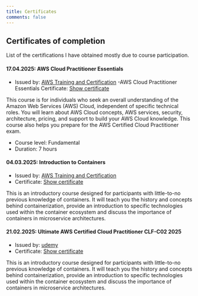 ```yaml
---
title: Certificates
comments: false
---
```


## Certificates of completion

List of the certifications I have obtained mostly due to course participation.

#### 17.04.2025: AWS Cloud Practitioner Essentials
- Issued by: [AWS Training and Certification](https://www.aws.training/)
-AWS Cloud Practitioner Essentials Certificate: [Show certificate](/certificates/20250417-tomas-aws_cloud_practitioner_essentials_completion_certificate.pdf)

This course is for individuals who seek an overall understanding of the Amazon Web Services (AWS) Cloud, independent of specific technical roles. You will learn about AWS Cloud concepts, AWS services, security, architecture, pricing, and support to build your AWS Cloud knowledge. This course also helps you prepare for the AWS Certified Cloud Practitioner exam.

- Course level: Fundamental    
- Duration: 7 hours

#### 04.03.2025: Introduction to Containers
- Issued by: [AWS Training and Certification](https://www.aws.training/)
- Certificate: [Show certificate](/certificates/20250304-aws-introduction_to_containers.pdf)

This is an introductory course designed for participants with little-to-no previous knowledge of containers. It will teach you the history and concepts behind containerization, provide an introduction to specific technologies used within the container ecosystem and discuss the importance of containers in microservice architectures.

#### 21.02.2025: Ultimate AWS Certified Cloud Practitioner CLF-C02 2025
- Issued by: [udemy](https://www.udemy.com/course/aws-certified-cloud-practitioner-new/?couponCode=ST10MT30325G1)
- Certificate: [Show certificate](/certificates/20250221-udemy-aws_cloud_practitioner_exam_preparation.pdf)

This is an introductory course designed for participants with little-to-no previous knowledge of containers. It will teach you the history and concepts behind containerization, provide an introduction to specific technologies used within the container ecosystem and discuss the importance of containers in microservice architectures.




